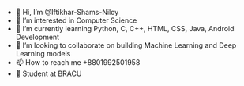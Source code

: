 - 👋 Hi, I’m @Iftikhar-Shams-Niloy
- 👀 I’m interested in Computer Science
- 🌱 I’m currently learning Python, C, C++, HTML, CSS, Java, Android Development
- 💞️ I’m looking to collaborate on building Machine Learning and Deep Learning models
- 📫 How to reach me +8801992501958
- 📖 Student at BRACU




<!---
Iftikhar-Shams-Niloy/Iftikhar-Shams-Niloy is a ✨ special ✨ repository because its `README.md` (this file) appears on your GitHub profile.
You can click the Preview link to take a look at your changes.
--->
